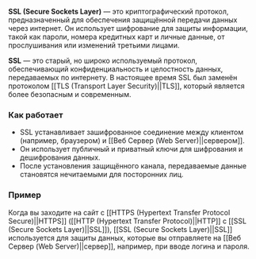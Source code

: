 **SSL (Secure Sockets Layer)** — это криптографический протокол, предназначенный для обеспечения защищённой передачи данных через интернет. Он использует шифрование для защиты информации, такой как пароли, номера кредитных карт и личные данные, от прослушивания или изменений третьими лицами.

**SSL** — это старый, но широко используемый протокол, обеспечивающий конфиденциальность и целостность данных, передаваемых по интернету. В настоящее время SSL был заменён протоколом [[TLS (Transport Layer Security)||TLS]], который является более безопасным и современным.

### Как работает

- SSL устанавливает зашифрованное соединение между клиентом (например, браузером) и [[Веб Сервер (Web Server)||сервером]].
- Он использует публичный и приватный ключи для шифрования и дешифрования данных.
- После установления защищённого канала, передаваемые данные становятся нечитаемыми для посторонних лиц.


### Пример

Когда вы заходите на сайт с [[HTTPS (Hypertext Transfer Protocol Secure)||HTTPS]] ([[HTTP (Hypertext Transfer Protocol)||HTTP]] с [[SSL (Secure Sockets Layer)||SSL]]), [[SSL (Secure Sockets Layer)||SSL]] используется для защиты данных, которые вы отправляете на [[Веб Сервер (Web Server)||сервер]], например, при вводе логина и пароля.
